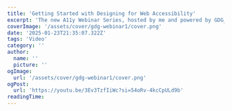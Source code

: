 ```yaml
---
title: 'Getting Started with Designing for Web Accessibility'
excerpt: 'The new A11y Webinar Series, hosted by me and powered by GDG_Vienna, has just started today. Get an insight into what accessibility is and how you can make your design accessible.'
coverImage: '/assets/cover/gdg-webinar1/cover.png'
date: '2025-01-23T21:35:07.322Z'
tags: 'Video'
category: ''
author:
  name: ''
  picture: ''
ogImage:
  url: '/assets/cover/gdg-webinar1/cover.png'
ogPost:
  url: 'https://youtu.be/3Ev3TzfIiWc?si=54oRv-4kcCpULd9b'
readingTime:
---
```

